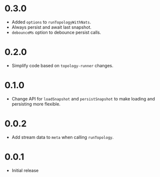 # 0.3.0

* Added `options` to `runTopologyWithNats`.
* Always persist and await last snapshot.
* `debounceMs` option to debounce persist calls.

# 0.2.0

* Simplify code based on `topology-runner` changes.

# 0.1.0

* Change API for `loadSnapshot` and `persistSnapshot` to make loading and persisting
more flexible.

# 0.0.2

* Add stream data to `meta` when calling `runTopology`.

# 0.0.1

* Initial release
